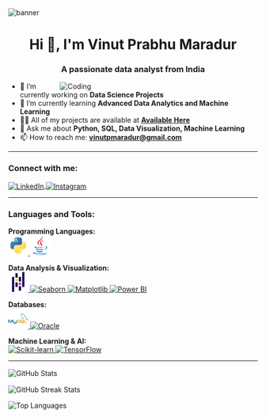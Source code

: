 <img align="center" alt="banner" width="1300" src="https://encrypted-tbn0.gstatic.com/images?q=tbn:ANd9GcSY-_ahoSJuID4bpm2JfVY5910XBUwn0FSulA&s">

<h1 align="center">Hi 👋, I'm Vinut Prabhu Maradur</h1>
<h3 align="center">A passionate data analyst from India</h3>
<img align="right" alt="Coding" width="400" src="https://camo.githubusercontent.com/2366b34bb903c09617990fb5fff4622f3e941349e846ddb7e73df872a9d21233/68747470733a2f2f63646e2e6472696262626c652e636f6d2f75736572732f3733303730332f73637265656e73686f74732f363538313234332f6176656e746f2e676966">


- 🔭 I’m currently working on **Data Science Projects**
- 🌱 I’m currently learning **Advanced Data Analytics and Machine Learning**
- 👨‍💻 All of my projects are available at
      [**Available Here**](https://github.com/vinutmaradur?tab=repositories)
- 💬 Ask me about **Python, SQL, Data Visualization, Machine Learning**
- 📫 How to reach me: **vinutpmaradur@gmail.com**

---

<h3 align="left">Connect with me:</h3>
<p align="left">
  <a href="https://linkedin.com/in/vinut-maradur" target="blank">
    <img align="center" src="https://raw.githubusercontent.com/rahuldkjain/github-profile-readme-generator/master/src/images/icons/Social/linked-in-alt.svg" alt="LinkedIn" height="30" width="40" />
  </a>
  <a href="https://instagram.com/vinut_2001" target="blank">
    <img align="center" src="https://raw.githubusercontent.com/rahuldkjain/github-profile-readme-generator/master/src/images/icons/Social/instagram.svg" alt="Instagram" height="30" width="40" />
  </a>
</p>

---

<h3 align="left">Languages and Tools:</h3>
<p align="left">
  <strong>Programming Languages:</strong><br>
  <a href="https://www.python.org" target="_blank" rel="noreferrer">
    <img src="https://raw.githubusercontent.com/devicons/devicon/master/icons/python/python-original.svg" alt="Python" width="40" height="40" />
  </a>
  <a href="https://www.java.com" target="_blank" rel="noreferrer">
    <img src="https://raw.githubusercontent.com/devicons/devicon/master/icons/java/java-original.svg" alt="Java" width="40" height="40" />
  </a>
  <br>

  <strong>Data Analysis & Visualization:</strong><br>
  <a href="https://pandas.pydata.org/" target="_blank" rel="noreferrer">
    <img src="https://raw.githubusercontent.com/devicons/devicon/2ae2a900d2f041da66e950e4d48052658d850630/icons/pandas/pandas-original.svg" alt="Pandas" width="40" height="40" />
  </a>
  <a href="https://seaborn.pydata.org/" target="_blank" rel="noreferrer">
    <img src="https://seaborn.pydata.org/_images/logo-mark-lightbg.svg" alt="Seaborn" width="40" height="40" />
  </a>
  <a href="https://matplotlib.org/" target="_blank" rel="noreferrer">
    <img src="https://upload.wikimedia.org/wikipedia/commons/8/84/Matplotlib_icon.svg" alt="Matplotlib" width="40" height="40" />
  </a>
  <a href="https://powerbi.microsoft.com/" target="_blank" rel="noreferrer">
    <img src="https://upload.wikimedia.org/wikipedia/commons/c/cf/New_Power_BI_Logo.svg" alt="Power BI" width="40" height="40" />
  </a>
  <br>

  <strong>Databases:</strong><br>
  <a href="https://www.mysql.com/" target="_blank" rel="noreferrer">
    <img src="https://raw.githubusercontent.com/devicons/devicon/master/icons/mysql/mysql-original-wordmark.svg" alt="MySQL" width="40" height="40" />
  </a>
  <a href="https://www.w3schools.com/sql/sql_quickref.asp" target="_blank" rel="noreferrer">
    <img src="https://cdn.prod.website-files.com/61ddd0b42c51f89b7de1e910/6697e5d70e6b50dbe5bbe3dd_6697e36f9a2e61c3f9a3c850_SQL.jpeg" alt="Oracle" width="40" height="40" />
  </a>
  <br>

  <strong>Machine Learning & AI:</strong><br>
  <a href="https://scikit-learn.org/" target="_blank" rel="noreferrer">
    <img src="https://upload.wikimedia.org/wikipedia/commons/0/05/Scikit_learn_logo_small.svg" alt="Scikit-learn" width="40" height="40" />
  </a>
  <a href="https://www.tensorflow.org" target="_blank" rel="noreferrer">
    <img src="https://www.vectorlogo.zone/logos/tensorflow/tensorflow-icon.svg" alt="TensorFlow" width="40" height="40" />
  </a>
  <br>
</p>

---

<p>
  <img align="center" src="https://github-readme-stats.vercel.app/api?username=vinutmaradur&show_icons=true&locale=en" alt="GitHub Stats" />
</p>
<p>
  <img align="center" src="https://github-readme-streak-stats.herokuapp.com/?user=vinutmaradur&" alt="GitHub Streak Stats" />
</p>
<p>
  <img align="center" src="https://github-readme-stats.vercel.app/api/top-langs?username=vinutmaradur&show_icons=true&locale=en&layout=compact" alt="Top Languages" / >
</p>
